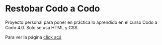 # Restobar Codo a Codo

Proyecto personal para poner en práctica lo aprendido en el curso Codo a Codo 4.0.
Solo se usa HTML y CSS.

Para ver la página [click acá](https://lisandroveron.github.io/restobar/)
